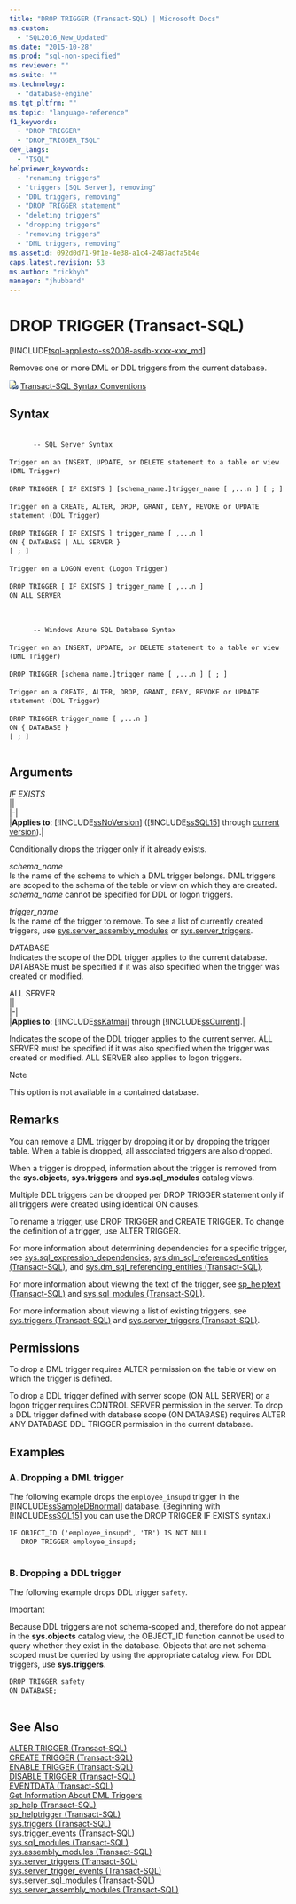 ```yaml
---
title: "DROP TRIGGER (Transact-SQL) | Microsoft Docs"
ms.custom: 
  - "SQL2016_New_Updated"
ms.date: "2015-10-28"
ms.prod: "sql-non-specified"
ms.reviewer: ""
ms.suite: ""
ms.technology: 
  - "database-engine"
ms.tgt_pltfrm: ""
ms.topic: "language-reference"
f1_keywords: 
  - "DROP TRIGGER"
  - "DROP_TRIGGER_TSQL"
dev_langs: 
  - "TSQL"
helpviewer_keywords: 
  - "renaming triggers"
  - "triggers [SQL Server], removing"
  - "DDL triggers, removing"
  - "DROP TRIGGER statement"
  - "deleting triggers"
  - "dropping triggers"
  - "removing triggers"
  - "DML triggers, removing"
ms.assetid: 092d0d71-9f1e-4e38-a1c4-2487adfa5b4e
caps.latest.revision: 53
ms.author: "rickbyh"
manager: "jhubbard"
---
```

# DROP TRIGGER (Transact-SQL)
[!INCLUDE[tsql-appliesto-ss2008-asdb-xxxx-xxx_md](../../relational-databases/import-export/includes/tsql-appliesto-ss2008-asdb-xxxx-xxx-md.md)]

  Removes one or more DML or DDL triggers from the current database.  
  
 ![Topic link icon](../../database-engine/configure/windows/media/topic-link.gif "Topic link icon") [Transact-SQL Syntax Conventions](../Topic/Transact-SQL%20Syntax%20Conventions%20\(Transact-SQL\).md)  
  
## Syntax  
  
```  
  
      -- SQL Server Syntax  
  
Trigger on an INSERT, UPDATE, or DELETE statement to a table or view (DML Trigger)  
  
DROP TRIGGER [ IF EXISTS ] [schema_name.]trigger_name [ ,...n ] [ ; ]  
  
Trigger on a CREATE, ALTER, DROP, GRANT, DENY, REVOKE or UPDATE statement (DDL Trigger)  
  
DROP TRIGGER [ IF EXISTS ] trigger_name [ ,...n ]   
ON { DATABASE | ALL SERVER }   
[ ; ]  
  
Trigger on a LOGON event (Logon Trigger)  
  
DROP TRIGGER [ IF EXISTS ] trigger_name [ ,...n ]   
ON ALL SERVER  
  
```  
  
```  
  
      -- Windows Azure SQL Database Syntax  
  
Trigger on an INSERT, UPDATE, or DELETE statement to a table or view (DML Trigger)   
  
DROP TRIGGER [schema_name.]trigger_name [ ,...n ] [ ; ]   
  
Trigger on a CREATE, ALTER, DROP, GRANT, DENY, REVOKE or UPDATE statement (DDL Trigger)   
  
DROP TRIGGER trigger_name [ ,...n ]   
ON { DATABASE }   
[ ; ]  
  
```  
  
## Arguments  
 *IF EXISTS*  
 ||  
|-|  
|**Applies to**: [!INCLUDE[ssNoVersion](../../advanced-analytics/r-services/includes/ssnoversion-md.md)] ([!INCLUDE[ssSQL15](../../analysis-services/powershell/includes/sssql15-md.md)] through [current version](http://go.microsoft.com/fwlink/p/?LinkId=299658)).|  
  
 Conditionally drops the trigger only if it already exists.  
  
 *schema_name*  
 Is the name of the schema to which a DML trigger belongs. DML triggers are scoped to the schema of the table or view on which they are created. *schema_name* cannot be specified for DDL or logon triggers.  
  
 *trigger_name*  
 Is the name of the trigger to remove. To see a list of currently created triggers, use [sys.server_assembly_modules](../../relational-databases/system-catalog-views/sys.triggers-transact-sql.md) or [sys.server_triggers](../../relational-databases/system-catalog-views/sys.server-triggers-transact-sql.md).  
  
 DATABASE  
 Indicates the scope of the DDL trigger applies to the current database. DATABASE must be specified if it was also specified when the trigger was created or modified.  
  
 ALL SERVER  
 ||  
|-|  
|**Applies to**: [!INCLUDE[ssKatmai](../../analysis-services/data-mining/includes/sskatmai-md.md)] through [!INCLUDE[ssCurrent](../../advanced-analytics/r-services/includes/sscurrent-md.md)].|  
  
 Indicates the scope of the DDL trigger applies to the current server. ALL SERVER must be specified if it was also specified when the trigger was created or modified. ALL SERVER also applies to logon triggers.  
  
> [!NOTE]  
>  This option is not available in a contained database.  
  
## Remarks  
 You can remove a DML trigger by dropping it or by dropping the trigger table. When a table is dropped, all associated triggers are also dropped.  
  
 When a trigger is dropped, information about the trigger is removed from the **sys.objects**, **sys.triggers** and **sys.sql_modules** catalog views.  
  
 Multiple DDL triggers can be dropped per DROP TRIGGER statement only if all triggers were created using identical ON clauses.  
  
 To rename a trigger, use DROP TRIGGER and CREATE TRIGGER. To change the definition of a trigger, use ALTER TRIGGER.  
  
 For more information about determining dependencies for a specific trigger, see [sys.sql_expression_dependencies](../../relational-databases/system-catalog-views/sys.sql-expression-dependencies-transact-sql.md), [sys.dm_sql_referenced_entities &#40;Transact-SQL&#41;](../../relational-databases/system-dynamic-management-views/sys.dm-sql-referenced-entities-transact-sql.md), and [sys.dm_sql_referencing_entities &#40;Transact-SQL&#41;](../../relational-databases/system-dynamic-management-views/sys.dm-sql-referencing-entities-transact-sql.md).  
  
 For more information about viewing the text of the trigger, see [sp_helptext &#40;Transact-SQL&#41;](../../relational-databases/system-stored-procedures/sp-helptext-transact-sql.md) and [sys.sql_modules &#40;Transact-SQL&#41;](../../relational-databases/system-catalog-views/sys.sql-modules-transact-sql.md).  
  
 For more information about viewing a list of existing triggers, see [sys.triggers &#40;Transact-SQL&#41;](../../relational-databases/system-catalog-views/sys.triggers-transact-sql.md) and [sys.server_triggers &#40;Transact-SQL&#41;](../../relational-databases/system-catalog-views/sys.server-triggers-transact-sql.md).  
  
## Permissions  
 To drop a DML trigger requires ALTER permission on the table or view on which the trigger is defined.  
  
 To drop a DDL trigger defined with server scope (ON ALL SERVER) or a logon trigger requires CONTROL SERVER permission in the server. To drop a DDL trigger defined with database scope (ON DATABASE) requires ALTER ANY DATABASE DDL TRIGGER permission in the current database.  
  
## Examples  
  
### A. Dropping a DML trigger  
 The following example drops the `employee_insupd` trigger in the [!INCLUDE[ssSampleDBnormal](../../analysis-services/data-mining/includes/sssampledbnormal-md.md)] database. (Beginning with [!INCLUDE[ssSQL15](../../analysis-services/powershell/includes/sssql15-md.md)] you can use the DROP TRIGGER IF EXISTS syntax.)  
  
```  
IF OBJECT_ID ('employee_insupd', 'TR') IS NOT NULL  
   DROP TRIGGER employee_insupd;  
  
```  
  
### B. Dropping a DDL trigger  
 The following example drops DDL trigger `safety`.  
  
> [!IMPORTANT]  
>  Because DDL triggers are not schema-scoped and, therefore do not appear in the **sys.objects** catalog view, the OBJECT_ID function cannot be used to query whether they exist in the database. Objects that are not schema-scoped must be queried by using the appropriate catalog view. For DDL triggers, use **sys.triggers**.  
  
```  
DROP TRIGGER safety  
ON DATABASE;  
  
```  
  
## See Also  
 [ALTER TRIGGER &#40;Transact-SQL&#41;](../../t-sql/statements/alter-trigger-transact-sql.md)   
 [CREATE TRIGGER &#40;Transact-SQL&#41;](../../t-sql/statements/create-trigger-transact-sql.md)   
 [ENABLE TRIGGER &#40;Transact-SQL&#41;](../../t-sql/statements/enable-trigger-transact-sql.md)   
 [DISABLE TRIGGER &#40;Transact-SQL&#41;](../../t-sql/statements/disable-trigger-transact-sql.md)   
 [EVENTDATA &#40;Transact-SQL&#41;](../../t-sql/functions/eventdata-transact-sql.md)   
 [Get Information About DML Triggers](../../relational-databases/triggers/get-information-about-dml-triggers.md)   
 [sp_help &#40;Transact-SQL&#41;](../../relational-databases/system-stored-procedures/sp-help-transact-sql.md)   
 [sp_helptrigger &#40;Transact-SQL&#41;](../../relational-databases/system-stored-procedures/sp-helptrigger-transact-sql.md)   
 [sys.triggers &#40;Transact-SQL&#41;](../../relational-databases/system-catalog-views/sys.triggers-transact-sql.md)   
 [sys.trigger_events &#40;Transact-SQL&#41;](../../relational-databases/system-catalog-views/sys.trigger-events-transact-sql.md)   
 [sys.sql_modules &#40;Transact-SQL&#41;](../../relational-databases/system-catalog-views/sys.sql-modules-transact-sql.md)   
 [sys.assembly_modules &#40;Transact-SQL&#41;](../../relational-databases/system-catalog-views/sys.assembly-modules-transact-sql.md)   
 [sys.server_triggers &#40;Transact-SQL&#41;](../../relational-databases/system-catalog-views/sys.server-triggers-transact-sql.md)   
 [sys.server_trigger_events &#40;Transact-SQL&#41;](../../relational-databases/system-catalog-views/sys.server-trigger-events-transact-sql.md)   
 [sys.server_sql_modules &#40;Transact-SQL&#41;](../../relational-databases/system-catalog-views/sys.server-sql-modules-transact-sql.md)   
 [sys.server_assembly_modules &#40;Transact-SQL&#41;](../../relational-databases/system-catalog-views/sys.server-assembly-modules-transact-sql.md)  
  
  